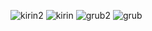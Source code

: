 ![kirin2](https://github.com/user-attachments/assets/2ef3877e-914a-4f6a-b6ea-c993e6452c60)
![kirin](https://github.com/user-attachments/assets/d3506703-973f-4372-90c2-4ea2ede25354)
![grub2](https://github.com/user-attachments/assets/d348ef85-eb04-41a3-b7ad-d1b61805dae9)
![grub](https://github.com/user-attachments/assets/b23b08de-0381-414a-8105-cb9b1c875bb6)
